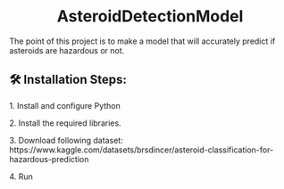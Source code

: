 <h1 align="center" id="title">AsteroidDetectionModel</h1>

<p id="description">The point of this project is to make a model that will accurately predict if asteroids are hazardous or not.</p>

<h2>🛠️ Installation Steps:</h2>

<p>1. Install and configure Python</p>

<p>2. Install the required libraries.</p>

<p>3. Download following dataset: https://www.kaggle.com/datasets/brsdincer/asteroid-classification-for-hazardous-prediction</p>

<p>4. Run</p>